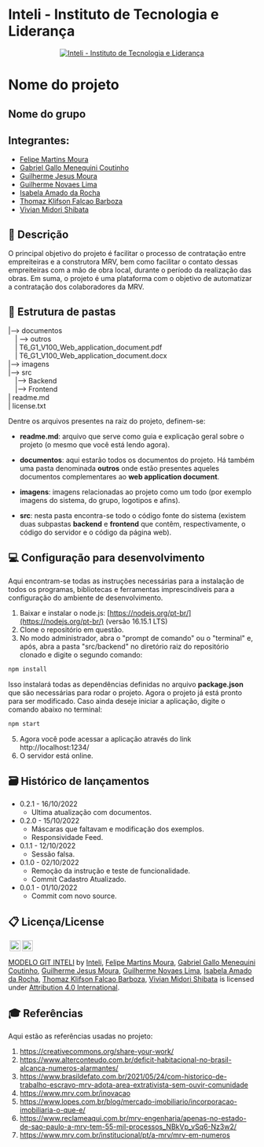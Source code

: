 # Inteli - Instituto de Tecnologia e Liderança 

<p align="center">
<a href= "https://www.inteli.edu.br/"><img src="https://www.inteli.edu.br/wp-content/uploads/2021/08/20172028/marca_1-2.png" alt="Inteli - Instituto de Tecnologia e Liderança" border="0"></a>
</p>

# Nome do projeto

## Nome do grupo

## Integrantes: 
- <a href="https://www.linkedin.com/in/felipe-martins-moura-1bbb27157/">Felipe Martins Moura</a>
- <a href="https://www.linkedin.com/in/gabriel-gallo-m-coutinho-443809232">Gabriel Gallo Menequini Coutinho</a>
- <a href="https://www.linkedin.com/in/guilherme-moura-9668821a5/">Guilherme Jesus Moura</a> 
- <a href="https://www.linkedin.com/in/guilherme-novaes-lima/">Guilherme Novaes Lima</a> 
- <a href="https://www.linkedin.com/in/isabela-amado-da-rocha-0314b4237">Isabela Amado da Rocha</a>
- <a href="https://www.linkedin.com/in/thomaz-klifson-falc%C3%A3o-barboza-046490125">Thomaz Klifson Falcao Barboza</a> 
- <a href="https://www.linkedin.com/in/vivian-shibata-311818252/">Vivian Midori Shibata</a>

## 📝 Descrição

O principal objetivo do projeto é facilitar o processo de contratação entre empreiteiras e a construtora MRV, bem como facilitar o contato dessas empreiteiras com a mão de obra local,  durante o período da realização das obras. Em suma, o projeto é uma plataforma com o objetivo de automatizar a contratação dos colaboradores da MRV.

## 📁 Estrutura de pastas

|--> documentos<br>
  &emsp;| --> outros <br>
  &emsp;| T6_G1_V100_Web_application_document.pdf<br>
  &emsp;| T6_G1_V100_Web_application_document.docx<br>
|--> imagens<br>
|--> src<br>
  &emsp;|--> Backend<br>
  &emsp;|--> Frontend<br>
| readme.md<br>
| license.txt

Dentre os arquivos presentes na raiz do projeto, definem-se:

- <b>readme.md</b>: arquivo que serve como guia e explicação geral sobre o projeto (o mesmo que você está lendo agora).

- <b>documentos</b>: aqui estarão todos os documentos do projeto. Há também uma pasta denominada <b>outros</b> onde estão presentes aqueles documentos complementares ao <b>web application document</b>.

- <b>imagens</b>: imagens relacionadas ao projeto como um todo (por exemplo imagens do sistema, do grupo, logotipos e afins).

- <b>src</b>: nesta pasta encontra-se todo o código fonte do sistema (existem duas subpastas <b>backend</b> e <b>frontend</b> que contêm, respectivamente, o código do servidor e o código da página web).

## 💻 Configuração para desenvolvimento

Aqui encontram-se todas as instruções necessárias para a instalação de todos os programas, bibliotecas e ferramentas imprescindíveis para a configuração do ambiente de desenvolvimento.

1.  Baixar e instalar o node.js:  [https://nodejs.org/pt-br/](https://nodejs.org/pt-br/) (versão 16.15.1 LTS)
2. Clone o repositório em questão.
3.  No modo administrador, abra o "prompt de comando" ou o "terminal" e, após,  abra a pasta "src/backend" no diretório raiz do repositório clonado e digite o segundo comando:

```sh
npm install
```

Isso instalará todas as dependências definidas no arquivo <b>package.json</b> que são necessárias para rodar o projeto. Agora o projeto já está pronto para ser modificado. Caso ainda deseje iniciar a aplicação, digite o comando abaixo no terminal:

```sh
npm start
```
5. Agora você pode acessar a aplicação através do link http://localhost:1234/
6. O servidor está online.

## 🗃 Histórico de lançamentos

* 0.2.1 - 16/10/2022
    * Ultima atualização com documentos.
* 0.2.0 - 15/10/2022
    * Máscaras que faltavam e modificação dos exemplos.
    * Responsividade Feed.
* 0.1.1 - 12/10/2022
	* Sessão falsa.
* 0.1.0 - 02/10/2022
	* Remoção da instrução e teste de funcionalidade.
    * Commit Cadastro Atualizado.
* 0.0.1 - 01/10/2022
    * Commit com novo source.

## 📋 Licença/License

<img style="height:22px!important;margin-left:3px;vertical-align:text-bottom;" src="https://mirrors.creativecommons.org/presskit/icons/cc.svg?ref=chooser-v1"><img style="height:22px!important;margin-left:3px;vertical-align:text-bottom;" src="https://mirrors.creativecommons.org/presskit/icons/by.svg?ref=chooser-v1"><p xmlns:cc="http://creativecommons.org/ns#" xmlns:dct="http://purl.org/dc/terms/"><a property="dct:title" rel="cc:attributionURL" href="https://github.com/Spidus/Teste_Final_1">MODELO GIT INTELI</a> by <a rel="cc:attributionURL dct:creator" property="cc:attributionName" href="https://www.inteli.edu.br/">Inteli</a>, <a href="https://www.linkedin.com/in/felipe-martins-moura-1bbb27157/">Felipe Martins Moura</a>, <a href="https://www.linkedin.com/in/gabriel-gallo-m-coutinho-443809232">Gabriel Gallo Menequini Coutinho</a>, <a href="https://www.linkedin.com/in/guilherme-moura-9668821a5/">Guilherme Jesus Moura</a>, <a href="https://www.linkedin.com/in/guilherme-novaes-lima/">Guilherme Novaes Lima</a>, <a href="https://www.linkedin.com/in/isabela-amado-da-rocha-0314b4237">Isabela Amado da Rocha</a>, <a href="https://www.linkedin.com/in/thomaz-klifson-falc%C3%A3o-barboza-046490125">Thomaz Klifson Falcao Barboza</a>, <a href="https://www.linkedin.com/in/vivian-shibata-311818252/">Vivian Midori Shibata</a> is licensed under <a href="http://creativecommons.org/licenses/by/4.0/?ref=chooser-v1" target="_blank" rel="license noopener noreferrer" style="display:inline-block;">Attribution 4.0 International</a>.</p>

## 🎓 Referências

Aqui estão as referências usadas no projeto:

1. <https://creativecommons.org/share-your-work/>
2. <https://www.alterconteudo.com.br/deficit-habitacional-no-brasil-alcanca-numeros-alarmantes/>
3. <https://www.brasildefato.com.br/2021/05/24/com-historico-de-trabalho-escravo-mrv-adota-area-extrativista-sem-ouvir-comunidade>
4. <https://www.mrv.com.br/inovacao>
5. <https://www.lopes.com.br/blog/mercado-imobiliario/incorporacao-imobiliaria-o-que-e/>
6. <https://www.reclameaqui.com.br/mrv-engenharia/apenas-no-estado-de-sao-paulo-a-mrv-tem-55-mil-processos_NBkVp_vSq6-Nz3w2/>
7. <https://www.mrv.com.br/institucional/pt/a-mrv/mrv-em-numeros>

